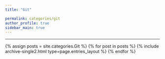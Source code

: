 ```yaml
---
title: "Git"

permalink: categories/git
author_profile: true
sidebar_main: true
---
```


***

{% assign posts = site.categories.Git %}
{% for post in posts %} {% include archive-single2.html type=page.entries_layout %} {% endfor %}